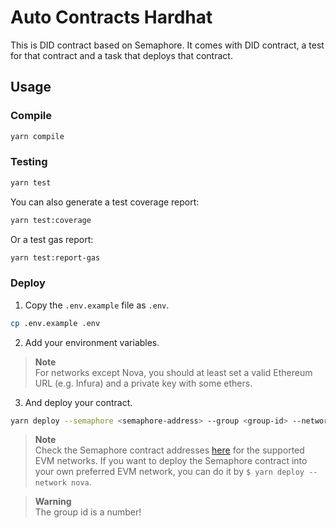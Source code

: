# Auto Contracts Hardhat

This is DID contract based on Semaphore. It comes with DID contract, a test for that contract and a task that deploys that contract.

## Usage

### Compile

```bash
yarn compile
```

### Testing

```bash
yarn test
```

You can also generate a test coverage report:

```bash
yarn test:coverage
```

Or a test gas report:

```bash
yarn test:report-gas
```

### Deploy

1. Copy the `.env.example` file as `.env`.

```bash
cp .env.example .env
```

2. Add your environment variables.

> **Note**  
> For networks except Nova, you should at least set a valid Ethereum URL (e.g. Infura) and a private key with some ethers.

3. And deploy your contract.

```bash
yarn deploy --semaphore <semaphore-address> --group <group-id> --network nova
```

> **Note**  
> Check the Semaphore contract addresses [here](https://semaphore.pse.dev/docs/deployed-contracts#semaphore) for the supported EVM networks. If you want to deploy the Semaphore contract into your own preferred EVM network, you can do it by `$ yarn deploy --network nova`.

> **Warning**  
> The group id is a number!
